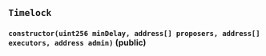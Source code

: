 ## `Timelock`






### `constructor(uint256 minDelay, address[] proposers, address[] executors, address admin)` (public)








